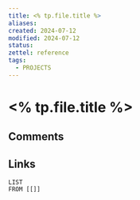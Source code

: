 ```yaml
---
title: <% tp.file.title %>
aliases: 
created: 2024-07-12
modified: 2024-07-12
status: 
zettel: reference
tags:
  - PROJECTS
---
```

#  <% tp.file.title %>

## Comments

## Links

```dataview
LIST
FROM [[]]
```


